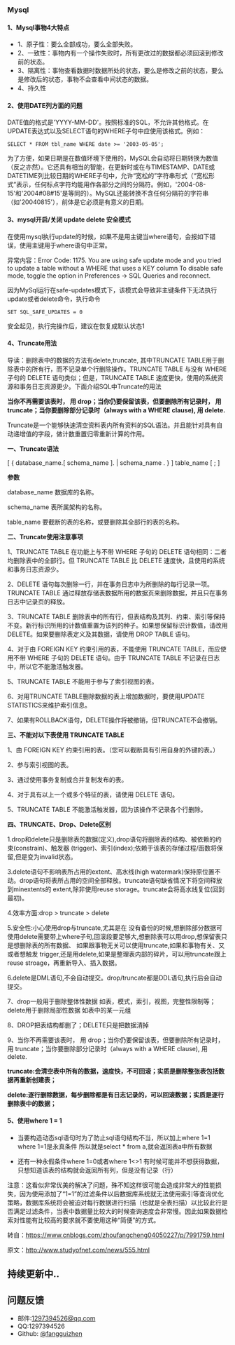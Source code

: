 ### Mysql

#### 1、Mysql事物4大特点

* 1、原子性：要么全部成功，要么全部失败。
* 2、一致性：事物内有一个操作失败时，所有更改过的数据都必须回滚到修改前的状态。
* 3、隔离性：事物查看数据时数据所处的状态，要么是修改之前的状态，要么是修改后的状态，事物不会查看中间状态的数据。
* 4、持久性

#### 2、使用DATE列方面的问题

DATE值的格式是'YYYY-MM-DD'。按照标准的SQL，不允许其他格式。在UPDATE表达式以及SELECT语句的WHERE子句中应使用该格式。例如：

```
SELECT * FROM tbl_name WHERE date >= '2003-05-05';
```

为了方便，如果日期是在数值环境下使用的，MySQL会自动将日期转换为数值（反之亦然）。它还具有相当的智能，在更新时或在与TIMESTAMP、DATE或DATETIME列比较日期的WHERE子句中，允许“宽松的”字符串形式（“宽松形式”表示，任何标点字符均能用作各部分之间的分隔符。例如，'2004-08-15'和'2004#08#15'是等同的）。MySQL还能转换不含任何分隔符的字符串（如'20040815'），前体是它必须是有意义的日期。

#### 3、mysql开启/关闭 update delete 安全模式

在使用mysql执行update的时候，如果不是用主键当where语句，会报如下错误，使用主键用于where语句中正常。

异常内容：Error Code: 1175. You are using safe update mode and you tried to update a table without a WHERE that uses a KEY column To disable safe mode, toggle the option in Preferences -> SQL Queries and reconnect.

 

因为MySql运行在safe-updates模式下，该模式会导致非主键条件下无法执行update或者delete命令，执行命令

```
SET SQL_SAFE_UPDATES = 0
```

安全起见，执行完操作后，建议在恢复成默认状态1

#### 4、Truncate用法

导读：删除表中的数据的方法有delete,truncate, 其中TRUNCATE TABLE用于删除表中的所有行，而不记录单个行删除操作。TRUNCATE TABLE 与没有 WHERE 子句的 DELETE 语句类似；但是，TRUNCATE TABLE 速度更快，使用的系统资源和事务日志资源更少。下面介绍SQL中Truncate的用法

**当你不再需要该表时， 用 drop；当你仍要保留该表，但要删除所有记录时， 用 truncate；当你要删除部分记录时（always with a WHERE clause), 用 delete.**

Truncate是一个能够快速清空资料表内所有资料的SQL语法。并且能针对具有自动递增值的字段，做计数重置归零重新计算的作用。

**一、Truncate语法**


[ { database_name.[ schema_name ]. | schema_name . } ]
    table_name
[ ; ]


**参数**


database_name
数据库的名称。


schema_name
表所属架构的名称。

table_name
要截断的表的名称，或要删除其全部行的表的名称。

**二、Truncate使用注意事项**

1、TRUNCATE TABLE 在功能上与不带 WHERE 子句的 DELETE 语句相同：二者均删除表中的全部行。但 TRUNCATE TABLE 比 DELETE 速度快，且使用的系统和事务日志资源少。

2、DELETE 语句每次删除一行，并在事务日志中为所删除的每行记录一项。TRUNCATE TABLE 通过释放存储表数据所用的数据页来删除数据，并且只在事务日志中记录页的释放。

3、TRUNCATE TABLE 删除表中的所有行，但表结构及其列、约束、索引等保持不变。新行标识所用的计数值重置为该列的种子。如果想保留标识计数值，请改用 DELETE。如果要删除表定义及其数据，请使用 DROP TABLE 语句。

4、对于由 FOREIGN KEY 约束引用的表，不能使用 TRUNCATE TABLE，而应使用不带 WHERE 子句的 DELETE 语句。由于 TRUNCATE TABLE 不记录在日志中，所以它不能激活触发器。

5、TRUNCATE TABLE 不能用于参与了索引视图的表。

6、对用TRUNCATE TABLE删除数据的表上增加数据时，要使用UPDATE STATISTICS来维护索引信息。

7、如果有ROLLBACK语句，DELETE操作将被撤销，但TRUNCATE不会撤销。

**三、不能对以下表使用 TRUNCATE TABLE**


1、由 FOREIGN KEY 约束引用的表。（您可以截断具有引用自身的外键的表。）


2、参与索引视图的表。


3、通过使用事务复制或合并复制发布的表。


4、对于具有以上一个或多个特征的表，请使用 DELETE 语句。

5、TRUNCATE TABLE 不能激活触发器，因为该操作不记录各个行删除。

**四、TRUNCATE、Drop、Delete区别**


1.drop和delete只是删除表的数据(定义),drop语句将删除表的结构、被依赖的约束(constrain)、触发器 (trigger)、索引(index);依赖于该表的存储过程/函数将保留,但是变为invalid状态。

3.delete语句不影响表所占用的extent、高水线(high watermark)保持原位置不动。drop语句将表所占用的空间全部释放。truncate语句缺省情况下将空间释放到minextents的 extent,除非使用reuse storage。truncate会将高水线复位(回到最初)。

4.效率方面:drop > truncate > delete

5.安全性:小心使用drop与truncate,尤其是在 没有备份的时候,想删除部分数据可使用delete需要带上where子句,回滚段要足够大,想删除表可以用drop,想保留表只是想删除表的所有数据、 如果跟事物无关可以使用truncate,如果和事物有关、又或者想触发 trigger,还是用delete,如果是整理表内部的碎片，可以用truncate跟上reuse stroage，再重新导入、插入数据。

6.delete是DML语句,不会自动提交。drop/truncate都是DDL语句,执行后会自动提交。

7、drop一般用于删除整体性数据 如表，模式，索引，视图，完整性限制等；delete用于删除局部性数据 如表中的某一元组

8、DROP把表结构都删了；DELETE只是把数据清掉

9、当你不再需要该表时， 用 drop；当你仍要保留该表，但要删除所有记录时， 用 truncate；当你要删除部分记录时（always with a WHERE clause), 用 delete.

**truncate:会清空表中所有的数据，速度快，不可回滚；实质是删除整张表包括数据再重新创建表；**

**delete:逐行删除数据，每步删除都是有日志记录的，可以回滚数据；实质是逐行删除表中的数据；**

#### 5、使用where 1 = 1

* 当要构造动态sql语句时为了防止sql语句结构不当，所以加上where 1=1
  where 1=1是永真条件
  所以就是select * from a,就会返回表a中所有数据

* 还有一种永假条件where 1=0或者where 1<>1
  有时候可能并不想获得数据，只想知道该表的结构就会返回所有列，但是没有记录（行）

注意：这看似非常优美的解决了问题，殊不知这样很可能会造成非常大的性能损失，因为使用添加了“1=1”的过滤条件以后数据库系统就无法使用索引等查询优化策略，数据库系统将会被迫对每行数据进行扫描（也就是全表扫描）以比较此行是否满足过滤条件，当表中数据量比较大的时候查询速度会非常慢。因此如果数据检索对性能有比较高的要求就不要使用这种“简便”的方式。































转自：https://www.cnblogs.com/zhoufangcheng04050227/p/7991759.html

原文：http://www.studyofnet.com/news/555.html

## 持续更新中..

## 问题反馈
* 邮件:1297394526@qq.com
* QQ:1297394526
* Github: [@fangguizhen](https://github.com/fangguizhen)
